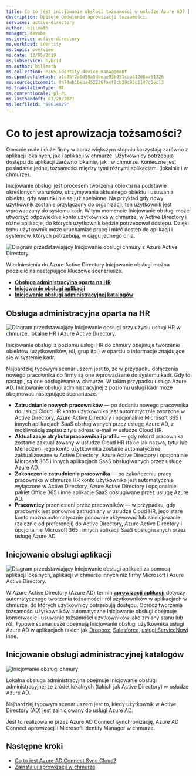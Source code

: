 ```yaml
---
title: Co to jest inicjowanie obsługi tożsamości w usłudze Azure AD? | Microsoft Docs
description: Opisuje Omówienie aprowizacji tożsamości.
services: active-directory
author: billmath
manager: daveba
ms.service: active-directory
ms.workload: identity
ms.topic: overview
ms.date: 12/05/2019
ms.subservice: hybrid
ms.author: billmath
ms.collection: M365-identity-device-management
ms.openlocfilehash: a1c85f2a6d58a5dbeae93b951cea812d6aa91326
ms.sourcegitcommit: 8a74ab1beba4522367aef8cb39c92c1147d5ec13
ms.translationtype: MT
ms.contentlocale: pl-PL
ms.lasthandoff: 01/20/2021
ms.locfileid: "98614829"
---
```

# <a name="what-is-identity-provisioning"></a>Co to jest aprowizacja tożsamości?

Obecnie małe i duże firmy w coraz większym stopniu korzystają zarówno z aplikacji lokalnych, jak i aplikacji w chmurze.  Użytkownicy potrzebują dostępu do aplikacji zarówno lokalnie, jak i w chmurze. Konieczne jest posiadanie jednej tożsamości między tymi różnymi aplikacjami (lokalnie i w chmurze).

Inicjowanie obsługi jest procesem tworzenia obiektu na podstawie określonych warunków, utrzymywania aktualnego obiektu i usuwania obiektu, gdy warunki nie są już spełnione. Na przykład gdy nowy użytkownik zostanie przyłączony do organizacji, ten użytkownik jest wprowadzany do systemu kadr.  W tym momencie Inicjowanie obsługi może utworzyć odpowiednie konto użytkownika w chmurze, w Active Directory i różne aplikacje, do których użytkownik będzie potrzebował dostępu.  Dzięki temu użytkownik może uruchamiać pracę i mieć dostęp do aplikacji i systemów, których potrzebują, w ciągu jednego dnia. 

![Diagram przedstawiający Inicjowanie obsługi chmury z Azure Active Directory.](media/what-is-provisioning/cloud-1.png)

W odniesieniu do Azure Active Directory Inicjowanie obsługi można podzielić na następujące kluczowe scenariusze.  

- **[Obsługa administracyjna oparta na HR](#hr-driven-provisioning)**  
- **[Inicjowanie obsługi aplikacji](#app-provisioning)**  
- **[Inicjowanie obsługi administracyjnej katalogów](#directory-provisioning)** 

## <a name="hr-driven-provisioning"></a>Obsługa administracyjna oparta na HR

![Diagram przedstawiający Inicjowanie obsługi przy użyciu usługi HR w chmurze, lokalne HR i Azure Active Directory.](media/what-is-provisioning/cloud-2.png)

Inicjowanie obsługi z poziomu usługi HR do chmury obejmuje tworzenie obiektów (użytkowników, ról, grup itp.) w oparciu o informacje znajdujące się w systemie kadr.  

Najbardziej typowym scenariuszem jest to, że w przypadku dołączenia nowego pracownika do firmy są one wprowadzane do systemu kadr.  Gdy to nastąpi, są one obsługiwane w chmurze.  W takim przypadku usługa Azure AD.  Inicjowanie obsługi administracyjnej z poziomu usługi kadr może obejmować następujące scenariusze. 

- **Zatrudnianie nowych pracowników** — po dodaniu nowego pracownika do usługi Cloud HR konto użytkownika jest automatycznie tworzone w Active Directory, Azure Active Directory i opcjonalnie Microsoft 365 i innych aplikacjach SaaS obsługiwanych przez usługę Azure AD, z możliwością zapisu z tyłu adresu e-mail w usłudze Cloud HR.
- **Aktualizacje atrybutu pracownika i profilu** — gdy rekord pracownika zostanie zaktualizowany w usłudze Cloud HR (takie jak nazwa, tytuł lub Menedżer), jego konto użytkownika zostanie automatycznie zaktualizowane w Active Directory, Azure Active Directory i opcjonalnie Microsoft 365 i innych aplikacjach SaaS obsługiwanych przez usługę Azure AD.
- **Zakończenie zatrudnienia pracownika** — po zakończeniu pracy pracownika w chmurze HR konto użytkownika jest automatycznie wyłączone w Active Directory, Azure Active Directory i opcjonalnie pakiet Office 365 i inne aplikacje SaaS obsługiwane przez usługę Azure AD.
- **Pracownicy** przeniesieni przez pracowników — w przypadku, gdy pracownik jest ponownie zatrudniany w usłudze Cloud HR, jego stare konto można automatycznie ponownie aktywować lub zainicjowanie (zależnie od preferencji) do Active Directory, Azure Active Directory i opcjonalnie Microsoft 365 i innych aplikacji SaaS obsługiwanych przez usługę Azure AD.


## <a name="app-provisioning"></a>Inicjowanie obsługi aplikacji

![Diagram przedstawiający Inicjowanie obsługi aplikacji za pomocą aplikacji lokalnych, aplikacji w chmurze innych niż firmy Microsoft i Azure Active Directory.](media/what-is-provisioning/cloud-3.png)

W Azure Active Directory (Azure AD) termin **[aprowizacji aplikacji](../app-provisioning/user-provisioning.md)** dotyczy automatycznego tworzenia tożsamości i ról użytkowników w aplikacjach w chmurze, do których użytkownicy potrzebują dostępu. Oprócz tworzenia tożsamości użytkowników automatyczne Inicjowanie obsługi obejmuje konserwację i usuwanie tożsamości użytkowników jako zmiany stanu lub ról. Typowe scenariusze obejmują Inicjowanie obsługi użytkownika usługi Azure AD w aplikacjach takich jak [Dropbox](../saas-apps/dropboxforbusiness-provisioning-tutorial.md), [Salesforce](../saas-apps/salesforce-provisioning-tutorial.md), [usługi ServiceNow](../saas-apps/servicenow-provisioning-tutorial.md)i inne.

## <a name="directory-provisioning"></a>Inicjowanie obsługi administracyjnej katalogów

![Inicjowanie obsługi chmury](media/what-is-provisioning/cloud-4.png)

Lokalna obsługa administracyjna obejmuje Inicjowanie obsługi administracyjnej ze źródeł lokalnych (takich jak Active Directory) w usłudze Azure AD.  

Najbardziej typowym scenariuszem jest to, kiedy użytkownik w Active Directory (AD) jest zainicjowany do usługi Azure AD.

Jest to realizowane przez Azure AD Connect synchronizację, Azure AD Connect aprowizacji i Microsoft Identity Manager w chmurze. 
 
## <a name="next-steps"></a>Następne kroki 

- [Co to jest Azure AD Connect Sync Cloud?](what-is-cloud-sync.md)
- [Zainstaluj aprowizacji w chmurze](how-to-install.md)